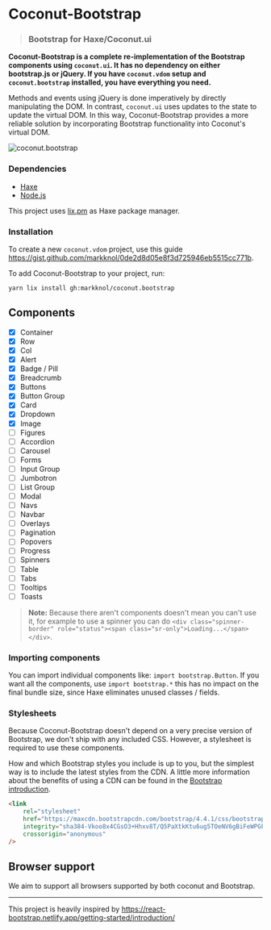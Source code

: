 # Coconut-Bootstrap

> ### Bootstrap for Haxe/Coconut.ui

**Coconut-Bootstrap is a complete re-implementation of the Bootstrap components using `coconut.ui`. It has no dependency on either bootstrap.js or jQuery. If you have `coconut.vdom` setup and `coconut.bootstrap` installed, you have everything you need.**

Methods and events using jQuery is done imperatively by directly manipulating the DOM. In contrast, `coconut.ui` uses updates to the state to update the virtual DOM. In this way, Coconut-Bootstrap provides a more reliable solution by incorporating Bootstrap functionality into Coconut's virtual DOM. 

![coconut.bootstrap](https://raw.githubusercontent.com/markknol/coconut.bootstrap/master/bin/social.png)

### Dependencies

 * [Haxe](https://haxe.org/)
 * [Node.js](https://nodejs.org/)

This project uses [lix.pm](https://github.com/lix-pm/lix.client) as Haxe package manager.

### Installation

To create a new `coconut.vdom` project, use this guide <https://gist.github.com/markknol/0de2d8d05e8f3d725946eb5515cc771b>.

To add Coconut-Bootstrap to your project, run:

```
yarn lix install gh:markknol/coconut.bootstrap
```

## Components

 * [x] Container
 * [x] Row
 * [x] Col
 * [x] Alert
 * [x] Badge / Pill
 * [x] Breadcrumb
 * [x] Buttons
 * [x] Button Group
 * [x] Card
 * [x] Dropdown
 * [x] Image
 * [ ] Figures
 * [ ] Accordion
 * [ ] Carousel
 * [ ] Forms
 * [ ] Input Group
 * [ ] Jumbotron
 * [ ] List Group
 * [ ] Modal
 * [ ] Navs
 * [ ] Navbar
 * [ ] Overlays
 * [ ] Pagination
 * [ ] Popovers
 * [ ] Progress
 * [ ] Spinners
 * [ ] Table
 * [ ] Tabs
 * [ ] Tooltips
 * [ ] Toasts

> **Note:** Because there aren't components doesn't mean you can't use it, for example to use a spinner you can do `<div class="spinner-border" role="status"><span class="sr-only">Loading...</span></div>`. 

### Importing components

You can import individual components like: `import bootstrap.Button`. If you want all the components, use `import bootstrap.*` this has no impact on the final bundle size, since Haxe eliminates unused classes / fields.

### Stylesheets

Because Coconut-Bootstrap doesn't depend on a very precise version of Bootstrap, we don't ship with any included CSS. However, a stylesheet is required to use these components. 

How and which Bootstrap styles you include is up to you, but the simplest way is to include the latest styles from the CDN. A little more information about the benefits of using a CDN can be found in the [Bootstrap introduction](https://getbootstrap.com/docs/4.4/getting-started/introduction/).

```html
<link
	rel="stylesheet"
	href="https://maxcdn.bootstrapcdn.com/bootstrap/4.4.1/css/bootstrap.min.css"
	integrity="sha384-Vkoo8x4CGsO3+Hhxv8T/Q5PaXtkKtu6ug5TOeNV6gBiFeWPGFN9MuhOf23Q9Ifjh"
	crossorigin="anonymous"
/>
```

## Browser support

We aim to support all browsers supported by both coconut and Bootstrap.

---

This project is heavily inspired by <https://react-bootstrap.netlify.app/getting-started/introduction/>
